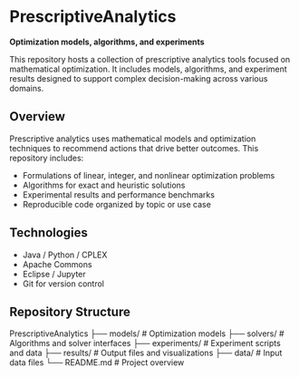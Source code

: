 # PrescriptiveAnalytics

**Optimization models, algorithms, and experiments**

This repository hosts a collection of prescriptive analytics tools focused on mathematical optimization. It includes models, algorithms, and experiment results designed to support complex decision-making across various domains.

## Overview

Prescriptive analytics uses mathematical models and optimization techniques to recommend actions that drive better outcomes. This repository includes:

- Formulations of linear, integer, and nonlinear optimization problems
- Algorithms for exact and heuristic solutions
- Experimental results and performance benchmarks
- Reproducible code organized by topic or use case

## Technologies

- Java / Python / CPLEX 
- Apache Commons
- Eclipse / Jupyter
- Git for version control

## Repository Structure
PrescriptiveAnalytics
├── models/ # Optimization models
├── solvers/ # Algorithms and solver interfaces
├── experiments/ # Experiment scripts and data
├── results/ # Output files and visualizations
├── data/ # Input data files
└── README.md # Project overview

